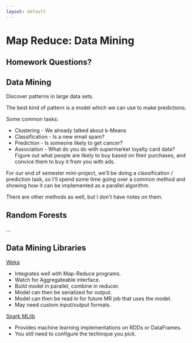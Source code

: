 ```yaml
---
layout: default
---
```


# Map Reduce: Data Mining

## Homework Questions?

## Data Mining

Discover patterns in large data sets.

The best kind of pattern is a model which we can use to make predictions.

Some common tasks:

 * Clustering - We already talked about k-Means
 * Classification - Is a new email spam?
 * Prediction - Is someone likely to get cancer?
 * Association - What do you do with supermarket loyalty card data?
    Figure out what people are likely to buy based on their purchases, and 
    convice them to buy it from you with ads.

For our end of semester mini-project, we'll be doing a classification / prediction
task, so I'll spend some time going over a common method and showing how it can be
implemented as a parallel algorithm.

There are other methods as well, but I don't have notes on them.

## Random Forests

...

## Data Mining Libraries

[Weka](http://www.cs.waikato.ac.nz/ml/weka/)

 * Integrates well with Map-Reduce programs.
 * Watch for Aggregateable interface.
 * Build model in parallel, combine in reducer.
 * Model can then be serialized for output.
 * Model can then be read in for future MR job that
   uses the model.
 * May need custom input/output formats.
  
[Spark MLlib](http://spark.apache.org/mllib/)

 * Provides machine learning implementations on RDDs or DataFrames.
 * You still need to configure the techinque you pick.





